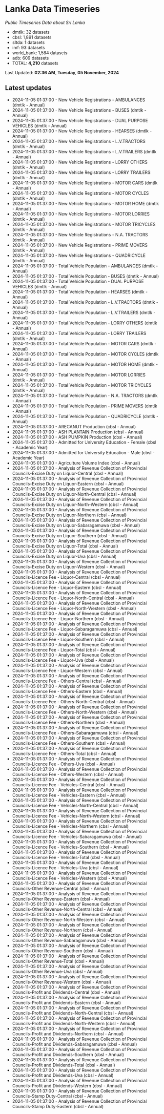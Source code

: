 # Lanka Data Timeseries
*Public Timeseries Data about Sri Lanka*

* dmtlk: 32 datasets
* cbsl: 1,891 datasets
* sltda: 1 datasets
* imf: 93 datasets
* world_bank: 1,584 datasets
* adb: 609 datasets
* TOTAL: **4,210** datasets

Last Updated: **02:36 AM, Tuesday, 05 November, 2024**

## Latest updates

* 2024-11-05 01:37:00 - New Vehicle Registrations - AMBULANCES (dmtlk - Annual)
* 2024-11-05 01:37:00 - New Vehicle Registrations - BUSES (dmtlk - Annual)
* 2024-11-05 01:37:00 - New Vehicle Registrations - DUAL PURPOSE VEHICLES (dmtlk - Annual)
* 2024-11-05 01:37:00 - New Vehicle Registrations - HEARSES (dmtlk - Annual)
* 2024-11-05 01:37:00 - New Vehicle Registrations - L.V.TRACTORS (dmtlk - Annual)
* 2024-11-05 01:37:00 - New Vehicle Registrations - L.V.TRAILERS (dmtlk - Annual)
* 2024-11-05 01:37:00 - New Vehicle Registrations - LORRY OTHERS (dmtlk - Annual)
* 2024-11-05 01:37:00 - New Vehicle Registrations - LORRY TRAILERS (dmtlk - Annual)
* 2024-11-05 01:37:00 - New Vehicle Registrations - MOTOR CARS (dmtlk - Annual)
* 2024-11-05 01:37:00 - New Vehicle Registrations - MOTOR CYCLES (dmtlk - Annual)
* 2024-11-05 01:37:00 - New Vehicle Registrations - MOTOR HOME (dmtlk - Annual)
* 2024-11-05 01:37:00 - New Vehicle Registrations - MOTOR LORRIES (dmtlk - Annual)
* 2024-11-05 01:37:00 - New Vehicle Registrations - MOTOR TRICYCLES (dmtlk - Annual)
* 2024-11-05 01:37:00 - New Vehicle Registrations - N.A. TRACTORS (dmtlk - Annual)
* 2024-11-05 01:37:00 - New Vehicle Registrations - PRIME MOVERS (dmtlk - Annual)
* 2024-11-05 01:37:00 - New Vehicle Registrations - QUADRICYCLE (dmtlk - Annual)
* 2024-11-05 01:37:00 - Total Vehicle Population - AMBULANCES (dmtlk - Annual)
* 2024-11-05 01:37:00 - Total Vehicle Population - BUSES (dmtlk - Annual)
* 2024-11-05 01:37:00 - Total Vehicle Population - DUAL PURPOSE VEHICLES (dmtlk - Annual)
* 2024-11-05 01:37:00 - Total Vehicle Population - HEARSES (dmtlk - Annual)
* 2024-11-05 01:37:00 - Total Vehicle Population - L.V.TRACTORS (dmtlk - Annual)
* 2024-11-05 01:37:00 - Total Vehicle Population - L.V.TRAILERS (dmtlk - Annual)
* 2024-11-05 01:37:00 - Total Vehicle Population - LORRY OTHERS (dmtlk - Annual)
* 2024-11-05 01:37:00 - Total Vehicle Population - LORRY TRAILERS (dmtlk - Annual)
* 2024-11-05 01:37:00 - Total Vehicle Population - MOTOR CARS (dmtlk - Annual)
* 2024-11-05 01:37:00 - Total Vehicle Population - MOTOR CYCLES (dmtlk - Annual)
* 2024-11-05 01:37:00 - Total Vehicle Population - MOTOR HOME (dmtlk - Annual)
* 2024-11-05 01:37:00 - Total Vehicle Population - MOTOR LORRIES (dmtlk - Annual)
* 2024-11-05 01:37:00 - Total Vehicle Population - MOTOR TRICYCLES (dmtlk - Annual)
* 2024-11-05 01:37:00 - Total Vehicle Population - N.A. TRACTORS (dmtlk - Annual)
* 2024-11-05 01:37:00 - Total Vehicle Population - PRIME MOVERS (dmtlk - Annual)
* 2024-11-05 01:37:00 - Total Vehicle Population - QUADRICYCLE (dmtlk - Annual)
* 2024-11-05 01:37:00 - ARECANUT Production (cbsl - Annual)
* 2024-11-05 01:37:00 - ASH PLANTAIN Production (cbsl - Annual)
* 2024-11-05 01:37:00 - ASH PUMPKIN Production (cbsl - Annual)
* 2024-11-05 01:37:00 - Admitted for University Education - Female (cbsl - Academic Year)
* 2024-11-05 01:37:00 - Admitted for University Education - Male (cbsl - Academic Year)
* 2024-11-05 01:37:00 - Agriculture Volume Index (cbsl - Annual)
* 2024-11-05 01:37:00 - Analysis of Revenue Collection of Provincial Councils-Excise Duty on Liquor-Central (cbsl - Annual)
* 2024-11-05 01:37:00 - Analysis of Revenue Collection of Provincial Councils-Excise Duty on Liquor-Eastern (cbsl - Annual)
* 2024-11-05 01:37:00 - Analysis of Revenue Collection of Provincial Councils-Excise Duty on Liquor-North-Central (cbsl - Annual)
* 2024-11-05 01:37:00 - Analysis of Revenue Collection of Provincial Councils-Excise Duty on Liquor-North-Western (cbsl - Annual)
* 2024-11-05 01:37:00 - Analysis of Revenue Collection of Provincial Councils-Excise Duty on Liquor-Northern (cbsl - Annual)
* 2024-11-05 01:37:00 - Analysis of Revenue Collection of Provincial Councils-Excise Duty on Liquor-Sabaragamuwa (cbsl - Annual)
* 2024-11-05 01:37:00 - Analysis of Revenue Collection of Provincial Councils-Excise Duty on Liquor-Southern (cbsl - Annual)
* 2024-11-05 01:37:00 - Analysis of Revenue Collection of Provincial Councils-Excise Duty on Liquor-Total (cbsl - Annual)
* 2024-11-05 01:37:00 - Analysis of Revenue Collection of Provincial Councils-Excise Duty on Liquor-Uva (cbsl - Annual)
* 2024-11-05 01:37:00 - Analysis of Revenue Collection of Provincial Councils-Excise Duty on Liquor-Western (cbsl - Annual)
* 2024-11-05 01:37:00 - Analysis of Revenue Collection of Provincial Councils-Licence Fee - Liquor-Central (cbsl - Annual)
* 2024-11-05 01:37:00 - Analysis of Revenue Collection of Provincial Councils-Licence Fee - Liquor-Eastern (cbsl - Annual)
* 2024-11-05 01:37:00 - Analysis of Revenue Collection of Provincial Councils-Licence Fee - Liquor-North-Central (cbsl - Annual)
* 2024-11-05 01:37:00 - Analysis of Revenue Collection of Provincial Councils-Licence Fee - Liquor-North-Western (cbsl - Annual)
* 2024-11-05 01:37:00 - Analysis of Revenue Collection of Provincial Councils-Licence Fee - Liquor-Northern (cbsl - Annual)
* 2024-11-05 01:37:00 - Analysis of Revenue Collection of Provincial Councils-Licence Fee - Liquor-Sabaragamuwa (cbsl - Annual)
* 2024-11-05 01:37:00 - Analysis of Revenue Collection of Provincial Councils-Licence Fee - Liquor-Southern (cbsl - Annual)
* 2024-11-05 01:37:00 - Analysis of Revenue Collection of Provincial Councils-Licence Fee - Liquor-Total (cbsl - Annual)
* 2024-11-05 01:37:00 - Analysis of Revenue Collection of Provincial Councils-Licence Fee - Liquor-Uva (cbsl - Annual)
* 2024-11-05 01:37:00 - Analysis of Revenue Collection of Provincial Councils-Licence Fee - Liquor-Western (cbsl - Annual)
* 2024-11-05 01:37:00 - Analysis of Revenue Collection of Provincial Councils-Licence Fee - Others-Central (cbsl - Annual)
* 2024-11-05 01:37:00 - Analysis of Revenue Collection of Provincial Councils-Licence Fee - Others-Eastern (cbsl - Annual)
* 2024-11-05 01:37:00 - Analysis of Revenue Collection of Provincial Councils-Licence Fee - Others-North-Central (cbsl - Annual)
* 2024-11-05 01:37:00 - Analysis of Revenue Collection of Provincial Councils-Licence Fee - Others-North-Western (cbsl - Annual)
* 2024-11-05 01:37:00 - Analysis of Revenue Collection of Provincial Councils-Licence Fee - Others-Northern (cbsl - Annual)
* 2024-11-05 01:37:00 - Analysis of Revenue Collection of Provincial Councils-Licence Fee - Others-Sabaragamuwa (cbsl - Annual)
* 2024-11-05 01:37:00 - Analysis of Revenue Collection of Provincial Councils-Licence Fee - Others-Southern (cbsl - Annual)
* 2024-11-05 01:37:00 - Analysis of Revenue Collection of Provincial Councils-Licence Fee - Others-Total (cbsl - Annual)
* 2024-11-05 01:37:00 - Analysis of Revenue Collection of Provincial Councils-Licence Fee - Others-Uva (cbsl - Annual)
* 2024-11-05 01:37:00 - Analysis of Revenue Collection of Provincial Councils-Licence Fee - Others-Western (cbsl - Annual)
* 2024-11-05 01:37:00 - Analysis of Revenue Collection of Provincial Councils-Licence Fee - Vehicles-Central (cbsl - Annual)
* 2024-11-05 01:37:00 - Analysis of Revenue Collection of Provincial Councils-Licence Fee - Vehicles-Eastern (cbsl - Annual)
* 2024-11-05 01:37:00 - Analysis of Revenue Collection of Provincial Councils-Licence Fee - Vehicles-North-Central (cbsl - Annual)
* 2024-11-05 01:37:00 - Analysis of Revenue Collection of Provincial Councils-Licence Fee - Vehicles-North-Western (cbsl - Annual)
* 2024-11-05 01:37:00 - Analysis of Revenue Collection of Provincial Councils-Licence Fee - Vehicles-Northern (cbsl - Annual)
* 2024-11-05 01:37:00 - Analysis of Revenue Collection of Provincial Councils-Licence Fee - Vehicles-Sabaragamuwa (cbsl - Annual)
* 2024-11-05 01:37:00 - Analysis of Revenue Collection of Provincial Councils-Licence Fee - Vehicles-Southern (cbsl - Annual)
* 2024-11-05 01:37:00 - Analysis of Revenue Collection of Provincial Councils-Licence Fee - Vehicles-Total (cbsl - Annual)
* 2024-11-05 01:37:00 - Analysis of Revenue Collection of Provincial Councils-Licence Fee - Vehicles-Uva (cbsl - Annual)
* 2024-11-05 01:37:00 - Analysis of Revenue Collection of Provincial Councils-Licence Fee - Vehicles-Western (cbsl - Annual)
* 2024-11-05 01:37:00 - Analysis of Revenue Collection of Provincial Councils-Other Revenue-Central (cbsl - Annual)
* 2024-11-05 01:37:00 - Analysis of Revenue Collection of Provincial Councils-Other Revenue-Eastern (cbsl - Annual)
* 2024-11-05 01:37:00 - Analysis of Revenue Collection of Provincial Councils-Other Revenue-North-Central (cbsl - Annual)
* 2024-11-05 01:37:00 - Analysis of Revenue Collection of Provincial Councils-Other Revenue-North-Western (cbsl - Annual)
* 2024-11-05 01:37:00 - Analysis of Revenue Collection of Provincial Councils-Other Revenue-Northern (cbsl - Annual)
* 2024-11-05 01:37:00 - Analysis of Revenue Collection of Provincial Councils-Other Revenue-Sabaragamuwa (cbsl - Annual)
* 2024-11-05 01:37:00 - Analysis of Revenue Collection of Provincial Councils-Other Revenue-Southern (cbsl - Annual)
* 2024-11-05 01:37:00 - Analysis of Revenue Collection of Provincial Councils-Other Revenue-Total (cbsl - Annual)
* 2024-11-05 01:37:00 - Analysis of Revenue Collection of Provincial Councils-Other Revenue-Uva (cbsl - Annual)
* 2024-11-05 01:37:00 - Analysis of Revenue Collection of Provincial Councils-Other Revenue-Western (cbsl - Annual)
* 2024-11-05 01:37:00 - Analysis of Revenue Collection of Provincial Councils-Profit and Dividends-Central (cbsl - Annual)
* 2024-11-05 01:37:00 - Analysis of Revenue Collection of Provincial Councils-Profit and Dividends-Eastern (cbsl - Annual)
* 2024-11-05 01:37:00 - Analysis of Revenue Collection of Provincial Councils-Profit and Dividends-North-Central (cbsl - Annual)
* 2024-11-05 01:37:00 - Analysis of Revenue Collection of Provincial Councils-Profit and Dividends-North-Western (cbsl - Annual)
* 2024-11-05 01:37:00 - Analysis of Revenue Collection of Provincial Councils-Profit and Dividends-Northern (cbsl - Annual)
* 2024-11-05 01:37:00 - Analysis of Revenue Collection of Provincial Councils-Profit and Dividends-Sabaragamuwa (cbsl - Annual)
* 2024-11-05 01:37:00 - Analysis of Revenue Collection of Provincial Councils-Profit and Dividends-Southern (cbsl - Annual)
* 2024-11-05 01:37:00 - Analysis of Revenue Collection of Provincial Councils-Profit and Dividends-Total (cbsl - Annual)
* 2024-11-05 01:37:00 - Analysis of Revenue Collection of Provincial Councils-Profit and Dividends-Uva (cbsl - Annual)
* 2024-11-05 01:37:00 - Analysis of Revenue Collection of Provincial Councils-Profit and Dividends-Western (cbsl - Annual)
* 2024-11-05 01:37:00 - Analysis of Revenue Collection of Provincial Councils-Stamp Duty-Central (cbsl - Annual)
* 2024-11-05 01:37:00 - Analysis of Revenue Collection of Provincial Councils-Stamp Duty-Eastern (cbsl - Annual)